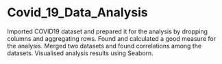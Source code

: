 # Covid_19_Data_Analysis
Imported COVID19 dataset and prepared it for the analysis by dropping columns and aggregating rows.
Found and calculated a good measure for the analysis.
Merged two datasets and found correlations among the datasets.
Visualised analysis results using Seaborn.
